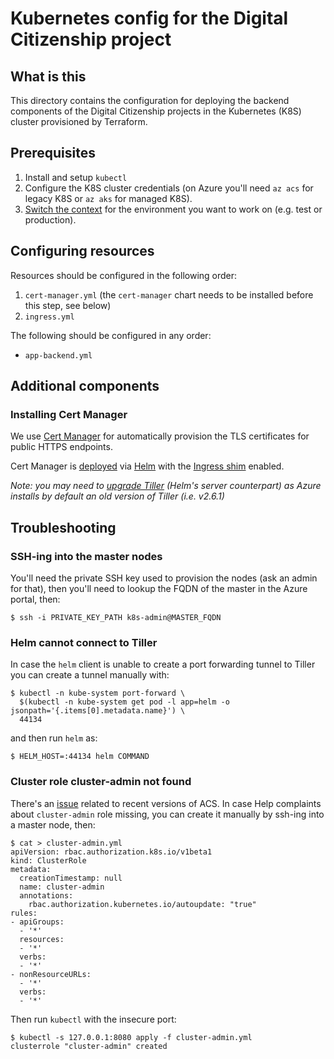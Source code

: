 # Kubernetes config for the Digital Citizenship project

## What is this

This directory contains the configuration for deploying the backend components
of the Digital Citizenship projects in the Kubernetes (K8S) cluster provisioned
by Terraform.

## Prerequisites

  1. Install and setup `kubectl`
  1. Configure the K8S cluster credentials (on Azure you'll need `az acs` for
     legacy K8S or `az aks` for managed K8S).
  1. [Switch the context](https://kubernetes-v1-4.github.io/docs/user-guide/kubectl/kubectl_config_use-context/)
     for the environment you want to work on (e.g. test or production).

## Configuring resources

Resources should be configured in the following order:

  1. `cert-manager.yml` (the `cert-manager` chart needs to be installed before this step, see below)
  1. `ingress.yml`

The following should be configured in any order:

  * `app-backend.yml`

## Additional components

### Installing Cert Manager

We use [Cert Manager](https://github.com/jetstack/cert-manager) for
automatically provision the TLS certificates for public HTTPS endpoints.

Cert Manager is [deployed](https://github.com/jetstack/cert-manager/blob/master/docs/user-guides/deploying.md)
via [Helm](https://github.com/kubernetes/helm) with the
[Ingress shim](https://github.com/jetstack/cert-manager/blob/master/docs/user-guides/deploying.md#addendum)
enabled.

_Note: you may need to [upgrade Tiller](https://github.com/kubernetes/helm/blob/master/docs/install.md#upgrading-tiller)
(Helm's server counterpart) as Azure installs by default an old version of
Tiller (i.e. v2.6.1)_

## Troubleshooting

### SSH-ing into the master nodes

You'll need the private SSH key used to provision the nodes (ask an admin for
that), then you'll need to lookup the FQDN of the master in the Azure portal,
then:

```
$ ssh -i PRIVATE_KEY_PATH k8s-admin@MASTER_FQDN
```

### Helm cannot connect to Tiller

In case the `helm` client is unable to create a port forwarding tunnel to Tiller
you can create a tunnel manually with:

```
$ kubectl -n kube-system port-forward \
  $(kubectl -n kube-system get pod -l app=helm -o jsonpath='{.items[0].metadata.name}') \
  44134
```

and then run `helm` as:

```
$ HELM_HOST=:44134 helm COMMAND
```

### Cluster role cluster-admin not found

There's an [issue](https://github.com/Azure/acs-engine/issues/1892) related to
recent versions of ACS. In case Help complaints about `cluster-admin` role
missing, you can create it manually by ssh-ing into a master node, then:

```
$ cat > cluster-admin.yml
apiVersion: rbac.authorization.k8s.io/v1beta1
kind: ClusterRole
metadata:
  creationTimestamp: null
  name: cluster-admin
  annotations:
    rbac.authorization.kubernetes.io/autoupdate: "true"
rules:
- apiGroups:
  - '*'
  resources:
  - '*'
  verbs:
  - '*'
- nonResourceURLs:
  - '*'
  verbs:
  - '*'
```

Then run `kubectl` with the insecure port:

```
$ kubectl -s 127.0.0.1:8080 apply -f cluster-admin.yml
clusterrole "cluster-admin" created
```


